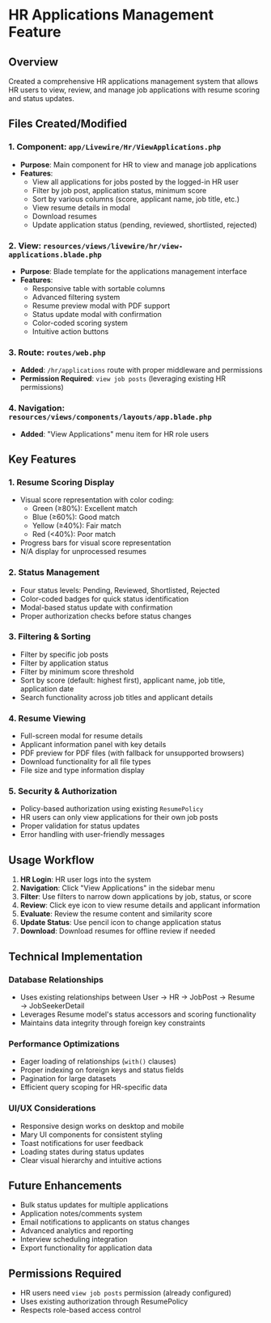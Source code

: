 # HR Applications Management Feature

## Overview
Created a comprehensive HR applications management system that allows HR users to view, review, and manage job applications with resume scoring and status updates.

## Files Created/Modified

### 1. Component: `app/Livewire/Hr/ViewApplications.php`
- **Purpose**: Main component for HR to view and manage job applications
- **Features**:
  - View all applications for jobs posted by the logged-in HR user
  - Filter by job post, application status, minimum score
  - Sort by various columns (score, applicant name, job title, etc.)
  - View resume details in modal
  - Download resumes
  - Update application status (pending, reviewed, shortlisted, rejected)

### 2. View: `resources/views/livewire/hr/view-applications.blade.php`
- **Purpose**: Blade template for the applications management interface
- **Features**:
  - Responsive table with sortable columns
  - Advanced filtering system
  - Resume preview modal with PDF support
  - Status update modal with confirmation
  - Color-coded scoring system
  - Intuitive action buttons

### 3. Route: `routes/web.php`
- **Added**: `/hr/applications` route with proper middleware and permissions
- **Permission Required**: `view job posts` (leveraging existing HR permissions)

### 4. Navigation: `resources/views/components/layouts/app.blade.php`
- **Added**: "View Applications" menu item for HR role users

## Key Features

### 1. Resume Scoring Display
- Visual score representation with color coding:
  - Green (≥80%): Excellent match
  - Blue (≥60%): Good match  
  - Yellow (≥40%): Fair match
  - Red (<40%): Poor match
- Progress bars for visual score representation
- N/A display for unprocessed resumes

### 2. Status Management
- Four status levels: Pending, Reviewed, Shortlisted, Rejected
- Color-coded badges for quick status identification
- Modal-based status update with confirmation
- Proper authorization checks before status changes

### 3. Filtering & Sorting
- Filter by specific job posts
- Filter by application status
- Filter by minimum score threshold
- Sort by score (default: highest first), applicant name, job title, application date
- Search functionality across job titles and applicant details

### 4. Resume Viewing
- Full-screen modal for resume details
- Applicant information panel with key details
- PDF preview for PDF files (with fallback for unsupported browsers)
- Download functionality for all file types
- File size and type information display

### 5. Security & Authorization
- Policy-based authorization using existing `ResumePolicy`
- HR users can only view applications for their own job posts
- Proper validation for status updates
- Error handling with user-friendly messages

## Usage Workflow

1. **HR Login**: HR user logs into the system
2. **Navigation**: Click "View Applications" in the sidebar menu
3. **Filter**: Use filters to narrow down applications by job, status, or score
4. **Review**: Click eye icon to view resume details and applicant information
5. **Evaluate**: Review the resume content and similarity score
6. **Update Status**: Use pencil icon to change application status
7. **Download**: Download resumes for offline review if needed

## Technical Implementation

### Database Relationships
- Uses existing relationships between User → HR → JobPost → Resume → JobSeekerDetail
- Leverages Resume model's status accessors and scoring functionality
- Maintains data integrity through foreign key constraints

### Performance Optimizations
- Eager loading of relationships (`with()` clauses)
- Proper indexing on foreign keys and status fields
- Pagination for large datasets
- Efficient query scoping for HR-specific data

### UI/UX Considerations
- Responsive design works on desktop and mobile
- Mary UI components for consistent styling
- Toast notifications for user feedback
- Loading states during status updates
- Clear visual hierarchy and intuitive actions

## Future Enhancements
- Bulk status updates for multiple applications
- Application notes/comments system
- Email notifications to applicants on status changes
- Advanced analytics and reporting
- Interview scheduling integration
- Export functionality for application data

## Permissions Required
- HR users need `view job posts` permission (already configured)
- Uses existing authorization through ResumePolicy
- Respects role-based access control
